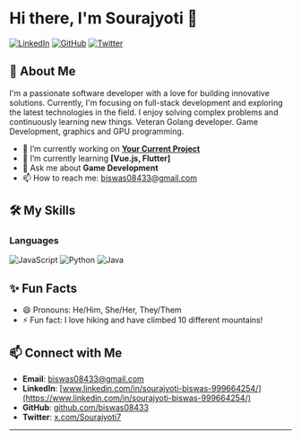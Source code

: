 # Hi there, I'm Sourajyoti 👋

[![LinkedIn](https://img.shields.io/badge/LinkedIn-Profile-blue)](https://www.linkedin.com/in/your-profile)
[![GitHub](https://img.shields.io/badge/GitHub-Profile-black)](https://github.com/your-username)
[![Twitter](https://img.shields.io/badge/Twitter-Profile-blue)](https://twitter.com/your-username)

## 🚀 About Me

I'm a passionate software developer with a love for building innovative solutions. Currently, I'm focusing on full-stack development and exploring the latest technologies in the field. I enjoy solving complex problems and continuously learning new things. Veteran Golang developer. Game Development, graphics and GPU programming.

- 🔭 I’m currently working on **[Your Current Project](https://github.com/your-username/current-project)**
- 🌱 I’m currently learning **[Vue.js, Flutter]**
- 💬 Ask me about **Game Development**
- 📫 How to reach me: [biswas08433@gmail.com](mailto:biswas08433@gmail.com)

## 🛠️ My Skills

### Languages
![JavaScript](https://img.shields.io/badge/-JavaScript-yellow?logo=javascript&logoColor=white&style=for-the-badge)
![Python](https://img.shields.io/badge/-Python-blue?logo=python&logoColor=white&style=for-the-badge)
![Java](https://img.shields.io/badge/-Java-red?logo=java&logoColor=white&style=for-the-badge)

<!-- ### Frameworks & Libraries
![React](https://img.shields.io/badge/-React-blue?logo=react&logoColor=white&style=for-the-badge)
![Node.js](https://img.shields.io/badge/-Node.js-green?logo=node.js&logoColor=white&style=for-the-badge)
![Django](https://img.shields.io/badge/-Django-green?logo=django&logoColor=white&style=for-the-badge)

### Tools & Platforms
![Docker](https://img.shields.io/badge/-Docker-blue?logo=docker&logoColor=white&style=for-the-badge)
![AWS](https://img.shields.io/badge/-AWS-orange?logo=amazon-aws&logoColor=white&style=for-the-badge)
![Git](https://img.shields.io/badge/-Git-black?logo=git&logoColor=white&style=for-the-badge)

## 📈 GitHub Stats

![Your GitHub stats](https://github-readme-stats.vercel.app/api?username=your-username&show_icons=true&theme=radical)
![Top Langs](https://github-readme-stats.vercel.app/api/top-langs/?username=your-username&layout=compact&theme=radical)

## 📂 Projects

### [Project 1](https://github.com/your-username/project-1)
A brief description of Project 1. Highlight key features or technologies used.

### [Project 2](https://github.com/your-username/project-2)
A brief description of Project 2. Highlight key features or technologies used.

## 🏆 Achievements

- **Award Name** | *Month Year* - Brief description of the award or achievement.
- **Certification Name** | *Issuing Organization* | *Month Year* - Brief description.

-->

## ✨ Fun Facts

- 😄 Pronouns: He/Him, She/Her, They/Them
- ⚡ Fun fact: I love hiking and have climbed 10 different mountains!

## 📫 Connect with Me

- **Email**: [biswas08433@gmail.com](mailto:biswas08433@gmail.com)
- **LinkedIn**: [www.linkedin.com/in/sourajyoti-biswas-999664254/](https://www.linkedin.com/in/sourajyoti-biswas-999664254/)
- **GitHub**: [github.com/biswas08433](https://github.com/biswas08433)
- **Twitter**: [x.com/Sourajyoti7](https://x.com/Sourajyoti7)

---


<!--
**biswas08433/biswas08433** is a ✨ _special_ ✨ repository because its `README.md` (this file) appears on your GitHub profile.

Here are some ideas to get you started:

- 🔭 I’m currently working on ...
- 🌱 I’m currently learning ...
- 👯 I’m looking to collaborate on ...
- 🤔 I’m looking for help with ...
- 💬 Ask me about ...
- 📫 How to reach me: ...
- 😄 Pronouns: ...
- ⚡ Fun fact: ...
-->
